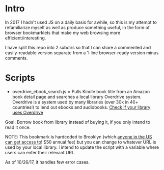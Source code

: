 Intro
===========
In 2017 I hadn't used JS on a daily basis for awhile, so this is my attempt to
refamiliarize myself as well as produce something useful, in the form of
browser bookmarklets that make my web browsing more efficient/interesting.

I have split this repo into 2 subdirs so that I can share a commented and
easily-readable version separate from a 1-line  browser-ready version 
minus comments.


Scripts
==========
- overdrive\_ebook\_search.js = Pulls Kindle book title from an Amazon book detail page
and searches a local library Overdrive system. Overdrive is a system used by many libraries (over 30k in 40+ countries!) to lend out ebooks and audiobooks.  [Check if your library uses Overdrive](https://www.overdrive.com/libraries)

Goal: Borrow book from library
instead of buying it, if you only intend to read it once.


NOTE: This bookmark is hardcoded to Brooklyn (which [anyone in the US can get
access to](https://bpl.bklynlibrary.org/patron_card/registration.aspx?ref=outofstate)! $50 annual fee) but you can change to whatever URL is used by your
local library.  I intend to update the script with a variable where users can enter their relevant URL.

As of 10/26/17, it handles few error cases.

